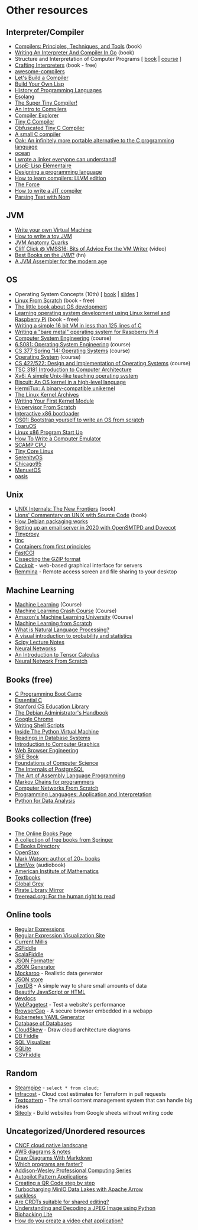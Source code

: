 # Other resources

## Interpreter/Compiler

* [Compilers: Principles, Techniques, and Tools](https://suif.stanford.edu/dragonbook) (book)
* [Writing An Interpreter And Compiler In Go](https://gumroad.com/l/waiig_wacig_bundle) (book)
* Structure and Interpretation of Computer Programs [ [book](https://mitpress.mit.edu/sites/default/files/sicp/index.html) | [course](https://ocw.mit.edu/courses/electrical-engineering-and-computer-science/6-001-structure-and-interpretation-of-computer-programs-spring-2005) ]
* [Crafting Interpreters](https://craftinginterpreters.com) (book - free)
* [awesome-compilers](https://github.com/aalhour/awesome-compilers)
* [Let's Build a Compiler](https://xmonader.github.io/letsbuildacompiler-pretty/about.html)
* [Build Your Own Lisp](https://buildyourownlisp.com)
* [History of Programming Languages](https://felleisen.org/matthias/7480-s21/index.html)
* [Esolang](https://esolangs.org)
* [The Super Tiny Compiler!](git.io/compiler)
* [An Intro to Compilers](https://nicoleorchard.com/blog/compilers)
* [Compiler Explorer](https://godbolt.org)
* [Tiny C Compiler](https://bellard.org/tcc)
* [Obfuscated Tiny C Compiler](https://bellard.org/otcc)
* [A small C compiler](https://github.com/rui314/chibicc)
* [Oak: An infinitely more portable alternative to the C programming language](http://github.com/adam-mcdaniel/oakc)
* [ocean](https://github.com/riicchhaarrd/ocean)
* [I wrote a linker everyone can understand!](https://briancallahan.net/blog/20210609.html)
* [LispE: Lisp Elémentaire](https://github.com/naver/lispe/wiki)
* [Designing a programming language](http://ducklang.org/designing-a-programming-language-i)
* [How to learn compilers: LLVM edition](https://lowlevelbits.org/how-to-learn-compilers-llvm-edition)
* [The Force](https://github.com/mirdaki/theforce)
* [How to write a JIT compiler](https://github.com/spencertipping/jit-tutorial)
* [Parsing Text with Nom](https://blog.adamchalmers.com/nom-chars)

## JVM

* [Write your own Virtual Machine](https://justinmeiners.github.io/lc3-vm)
* [How to write a toy JVM](https://zserge.com/posts/jvm)
* [JVM Anatomy Quarks](https://shipilev.net/jvm/anatomy-quarks)
* [Cliff Click @ VMSS16: Bits of Advice For the VM Writer](https://www.youtube.com/watch?v=Hqw57GJSrac) (video)
* [Best Books on the JVM?](https://news.ycombinator.com/item?id=29309902) (hn)
* [A JVM Assembler for the modern age](https://github.com/roscopeco/jasm)

## OS

* Operating System Concepts (10th) [ [book](https://www.os-book.com/OS10/index.html) | [slides](https://codex.cs.yale.edu/avi/courses/CS-423/slides/index.html) ]
* [Linux From Scratch](https://www.linuxfromscratch.org) (book - free)
* [The little book about OS development](https://littleosbook.github.io)
* [Learning operating system development using Linux kernel and Raspberry Pi](https://s-matyukevich.github.io/raspberry-pi-os) (book - free)
* [Writing a simple 16 bit VM in less than 125 lines of C](https://www.andreinc.net/2021/12/01/writing-a-simple-vm-in-less-than-125-lines-of-c)
* [Writing a "bare metal" operating system for Raspberry Pi 4](https://github.com/isometimes/rpi4-osdev)
* [Computer System Engineering](https://ocw.mit.edu/courses/electrical-engineering-and-computer-science/6-033-computer-system-engineering-spring-2018) (course)
* [6.S081: Operating System Engineering](https://pdos.csail.mit.edu/6.S081/2021/schedule.html) (course)
* [CS 377 Spring '14: Operating Systems](https://m.youtube.com/playlist?list=PLacuG5pysFbDQU8kKxbUh4K5c1iL5_k7k) (course)
* [Operating System](https://m.youtube.com/playlist?list=PLBlnK6fEyqRiVhbXDGLXDk_OQAeuVcp2O) (course)
* [CS 422/522: Design and Implementation of Operating Systems](https://flint.cs.yale.edu/cs422/index.html) (course)
* [TSC 3181 Introduction to Computer Architecture](https://passlab.github.io/ITSC3181)
* [Xv6: A simple Unix-like teaching operating system](https://pdos.csail.mit.edu/6.828/2020/xv6.html)
* [Biscuit: An OS kernel in a high-level language](https://pdos.csail.mit.edu/projects/biscuit.html)
* [HermiTux: A binary-compatible unikernel](https://ssrg-vt.github.io/hermitux)
* [The Linux Kernel Archives](https://www.kernel.org/lore.html)
* [Writing Your First Kernel Module](https://scottc130.medium.com/writing-your-first-kernel-module-98ae68edf0e)
* [Hypervisor From Scratch](https://rayanfam.com/topics/hypervisor-from-scratch-part-1)
* [Interactive x86 bootloader](https://blog.benjojo.co.uk/post/interactive-x86-bootloader-tutorial)
* [OS01: Bootstrap yourself to write an OS from scratch](https://tuhdo.github.io/os01)
* [ToaruOS](https://github.com/klange/toaruos)
* [Linux x86 Program Start Up](http://dbp-consulting.com/tutorials/debugging/linuxProgramStartup.html)
* [How To Write a Computer Emulator](https://fms.komkon.org/EMUL8/HOWTO.html)
* [SCAMP CPU](https://github.com/jes/scamp-cpu)
* [Tiny Core Linux](https://tinycorelinux.net)
* [SerenityOS](https://github.com/SerenityOS/serenity)
* [Chicago95](https://github.com/grassmunk/Chicago95)
* [MenuetOS](https://www.menuetos.net)
* [oasis](https://github.com/oasislinux/oasis)

## Unix

* [UNIX Internals: The New Frontiers](https://www.amazon.co.uk/UNIX-Internals-Frontiers-Uresh-Vahalia/dp/013021034X) (book)
* [Lions' Commentary on UNIX with Source Code](https://www.amazon.co.uk/Lions-Commentary-UNIX-Source-Code/dp/1573980137) (book)
* [How Debian packaging works](https://www.joyfulbikeshedding.com/blog/2020-08-03-how-debian-packaging-works.html)
* [Setting up an email server in 2020 with OpenSMTPD and Dovecot](https://prefetch.eu/blog/2020/email-server)
* [Tinyproxy](https://tinyproxy.github.io)
* [tinc](http://tinc-vpn.org)
* [Containers from first principles](https://fzakaria.com/2020/05/31/containers-from-first-principles.html)
* [FastCGI](http://www.nongnu.org/fastcgi)
* [Dissecting the GZIP format](http://www.infinitepartitions.com/cgi-bin/showarticle.cgi?article=art001)
* [Cockpit](https://cockpit-project.org) - web-based graphical interface for servers
* [Remmina](https://remmina.org) - Remote access screen and file sharing to your desktop

## Machine Learning

* [Machine Learning](https://www.coursera.org/learn/machine-learning) (Course)
* [Machine Learning Crash Course](https://developers.google.com/machine-learning/crash-course) (Course)
* [Amazon's Machine Learning University](https://www.amazon.science/latest-news/machine-learning-course-free-online-from-amazon-machine-learning-university) (Course)
* [Machine Learning from Scratch](https://dafriedman97.github.io/mlbook/content/introduction.html)
* [What is Natural Language Processing?](https://blog.algorithmia.com/introduction-natural-language-processing-nlp)
* [A visual introduction to probability and statistics](https://seeing-theory.brown.edu/index.html)
* [Scipy Lecture Notes](http://scipy-lectures.org/index.html)
* [Neural Networks](https://aegeorge42.github.io)
* [An Introduction to Tensor Calculus](https://grinfeld.org/books/An-Introduction-To-Tensor-Calculus)
* [Neural Network From Scratch](https://sirupsen.com/napkin/neural-net)

## Books (free)

* [C Programming Boot Camp](https://gribblelab.org/CBootCamp/index.html)
* [Essential C](http://cslibrary.stanford.edu/101/EssentialC.pdf)
* [Stanford CS Education Library](http://cslibrary.stanford.edu)
* [The Debian Administrator's Handbook](https://debian-handbook.info/get/now)
* [Google Chrome](http://www.google.com/googlebooks/chrome/big_00.html)
* [Writing Shell Scripts](http://linuxcommand.org/lc3_writing_shell_scripts.php)
* [Inside The Python Virtual Machine](https://leanpub.com/insidethepythonvirtualmachine/read)
* [Readings in Database Systems](http://www.redbook.io)
* [Introduction to Computer Graphics](http://math.hws.edu/graphicsbook/index.html)
* [Web Browser Engineering](https://browser.engineering)
* [SRE Book](https://sre.google/sre-book/table-of-contents)
* [Foundations of Computer Science](http://infolab.stanford.edu/~ullman/focs.html)
* [The Internals of PostgreSQL](https://www.interdb.jp/pg)
* [The Art of Assembly Language Programming](https://www.phatcode.net/res/223/files/html/toc.html)
* [Markov Chains for programmers](https://czekster.github.io/markov)
* [Computer Networks From Scratch](https://www.networksfromscratch.com)
* [Programming Languages: Application and Interpretation](https://cs.brown.edu/courses/cs173/2012/book)
* [Python for Data Analysis](https://wesmckinney.com/book)

## Books collection (free)

* [The Online Books Page](https://onlinebooks.library.upenn.edu)
* [A collection of free books from Springer](https://hnarayanan.github.io/springer-books)
* [E-Books Directory](http://www.e-booksdirectory.com)
* [OpenStax](https://openstax.org/subjects)
* [Mark Watson: author of 20+ books](https://markwatson.com/#books)
* [LibriVox](https://librivox.org) (audiobook)
* [American Institute of Mathematics](https://aimath.org/textbooks)
* [Textbooks](https://textbooks.cs.ksu.edu/)
* [Global Grey](https://www.globalgreyebooks.com/index.html)
* [Pirate Library Mirror](http://pilimi.org)
* [freeread.org: For the human right to read](https://freeread.org)

## Online tools

* [Regular Expressions](https://regexr.com)
* [Regular Expression Visualization Site](https://regexper.com)
* [Current Millis](https://currentmillis.com)
* [JSFiddle](https://jsfiddle.net)
* [ScalaFiddle](https://scalafiddle.io)
* [JSON Formatter](https://jsonformatter.curiousconcept.com)
* [JSON Generator](https://next.json-generator.com)
* [Mockaroo](https://www.mockaroo.com) - Realistic data generator
* [JSON store](http://myjson.com)
* [TextDB](https://textdb.dev) - A simple way to share small amounts of data
* [Beautify JavaScript or HTML](http://jsbeautifier.org)
* [devdocs](https://devdocs.io)
* [WebPagetest](https://www.webpagetest.org) - Test a website's performance
* [BrowserGap](https://browsergap.dosyago.com) - A secure browser embedded in a webapp
* [Kubernetes YAML Generator](https://k8syaml.com)
* [Database of Databases](https://dbdb.io)
* [CloudSkew](https://www.cloudskew.com) - Draw cloud architecture diagrams
* [DB Fiddle](https://www.db-fiddle.com)
* [SQL Visualizer](https://animatesql.com)
* [SQLite](https://sqlite.org/fiddle)
* [CSVFiddle](https://csvfiddle.io)

## Random

* [Steampipe](https://steampipe.io) - `select * from cloud;`
* [Infracost](https://www.infracost.io) - Cloud cost estimates for Terraform in pull requests
* [Textpattern](https://textpattern.com) - The small content management system that can handle big ideas
* [Siteoly](https://siteoly.com) - Build websites from Google sheets without writing code

## Uncategorized/Unordered resources

* [CNCF cloud native landscape](https://landscape.cncf.io)
* [AWS diagrams & notes](https://www.awsgeek.com)
* [Draw Diagrams With Markdown](https://support.typora.io/Draw-Diagrams-With-Markdown)
* [Which programs are faster?](https://benchmarksgame-team.pages.debian.net/benchmarksgame)
* [Addison-Wesley Professional Computing Series](https://informit.com/series/professionalcomputing)
* [Autopilot Pattern Applications](http://autopilotpattern.io)
* [Creating a QR Code step by step](https://www.nayuki.io/page/creating-a-qr-code-step-by-step)
* [Turbocharging MinIO Data Lakes with Apache Arrow](https://blog.min.io/turbocharging-minio-datalakes-with-arrowrdd)
* [suckless](http://suckless.org)
* [Are CRDTs suitable for shared editing?](https://blog.kevinjahns.de/are-crdts-suitable-for-shared-editing)
* [Understanding and Decoding a JPEG Image using Python](https://yasoob.me/posts/understanding-and-writing-jpeg-decoder-in-python)
* [Biohacking Lite](https://karpathy.github.io/2020/06/11/biohacking-lite)
* [How do you create a video chat application?](https://blog.phuaxueyong.com/post/2020-06-15-how-to-make-a-video-chat-app)

<br>
